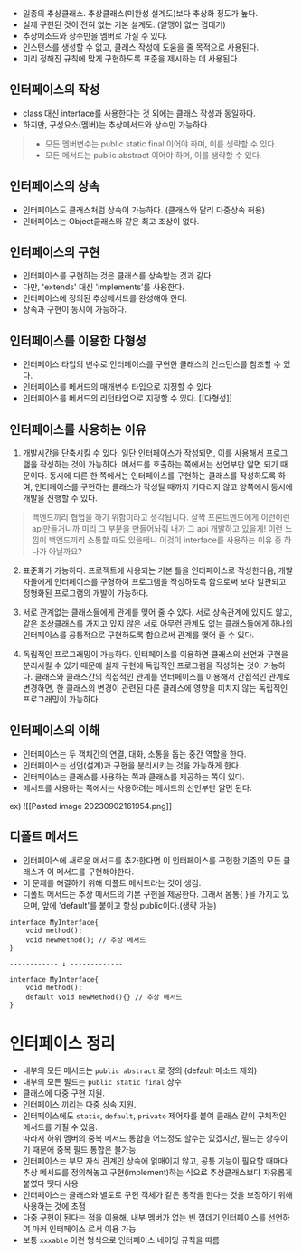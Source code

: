 - 일종의 추상클래스. 추상클래스(미완성 설계도)보다 추상화 정도가 높다.
- 실제 구현된 것이 전혀 없는 기본 설계도. (알맹이 없는 껍데기)
- 추상메소드와 상수만을 멤버로 가질 수 있다.
- 인스턴스를 생성할 수 없고, 클래스 작성에 도움을 줄 목적으로 사용된다.
- 미리 정해진 규칙에 맞게 구현하도록 표준을 제시하는 데 사용된다.

## 인터페이스의 작성
- class 대신 interface를 사용한다는 것 외에는 클래스 작성과 동일하다.
- 하지만, 구성요소(멤버)는 추상메서드와 상수만 가능하다.
> - 모든 멤버변수는 public static final 이어야 하며, 이를 생략할 수 있다.
> - 모든 메서드는 public abstract 이어야 하며, 이를 생략할 수 있다.

## 인터페이스의 상속
- 인터페이스도 클래스처럼 상속이 가능하다. (클래스와 달리 다중상속 허용)
- 인터페이스는 Object클래스와 같은 최고 조상이 없다.

## 인터페이스의 구현
- 인터페이스를 구현하는 것은 클래스를 상속받는 것과 같다.
- 다만, 'extends' 대신 'implements'를 사용한다.
- 인터페이스에 정의된 추상메서드를 완성해야 한다.
- 상속과 구현이 동시에 가능하다.

## 인터페이스를 이용한 다형성
- 인터페이스 타입의 변수로 인터페이스를 구현한 클래스의 인스턴스를 참조할 수 있다.
- 인터페이스를 메서드의 매개변수 타입으로 지정할 수 있다.
- 인터페이스를 메서드의 리턴타입으로 지정할 수 있다.
[[다형성]]

## 인터페이스를 사용하는 이유
1. 개발시간을 단축시킬 수 있다.
일단 인터페이스가 작성되면, 이를 사용해서 프로그램을 작성하는 것이 가능하다. 메서드를 호출하는 쪽에서는 선언부만 알면 되기 때문이다.
동시에 다른 한 쪽에서는 인터페이스를 구현하는 클래스를 작성하도록 하여, 인터페이스를 구현하는 클래스가 작성될 때까지 기다리지 않고 양쪽에서 동시에 개발을 진행할 수 있다.
> 백엔드끼리 협업을 하기 위함이라고 생각됩니다. 살짝 프론트엔드에게 이런이런 api만들거니까 미리 그 부분을 만들어놔줘 내가 그 api 개발하고 있을게! 이런 느낌이 백엔드끼리 소통할 때도 있을테니 이것이 interface를 사용하는 이유 중 하나가 아닐까요?

2. 표준화가 가능하다.
프로젝트에 사용되는 기본 틀을 인터페이스로 작성한다음, 개발자들에게 인터페이스를 구형하여 프로그램을 작성하도록 함으로써 보다 일관되고 정형화된 프로그램의 개발이 가능하다.

3. 서로 관계없는 클래스들에게 관계를 맺어 줄 수 있다.
서로 상속관계에 있지도 않고, 같은 조상클래스를 가지고 있지 않은 서로 아무런 관계도 없는 클래스들에게 하나의 인터페이스를 공통적으로 구현하도록 함으로써 관계를 맺어 줄 수 있다.

4. 독립적인 프로그래밍이 가능하다.
인터페이스를 이용하면 클래스의 선언과 구현을 분리시킬 수 있기 때문에 실제 구현에 독립적인 프로그램을 작성하는 것이 가능하다. 클래스와 클래스간의 직접적인 관계를 인터페이스를 이용해서 간접적인 관계로 변경하면, 한 클래스의 변경이 관련된 다른 클래스에 영향을 미치지 않는 독립적인 프로그래밍이 가능하다.
## 인터페이스의 이해
- 인터페이스는 두 객체간의 연결, 대화, 소통을 돕는 중간 역할을 한다.
- 인터페이스는 선언(설계)과 구현을 분리시키는 것을 가능하게 한다.
- 인터페이스는 클래스를 사용하는 쪽과 클래스를 제공하는 쪽이 있다.
- 메서드를 사용하는 쪽에서는 사용하려는 메서드의 선언부만 알면 된다.

ex)
![[Pasted image 20230902161954.png]]

## 디폴트 메서드
- 인터페이스에 새로운 메서드를 추가한다면 이 인터페이스를 구현한 기존의 모든 클래스가 이 메서드를 구현해야한다.
- 이 문제를 해결하기 위해 디폴트 메서드라는 것이 생김.
- 디폴트 메서드는 추상 메서드의 기본 구현을 제공한다. 그래서 몸통{ }을 가지고 있으며, 앞에 'default'를 붙이고 항상 public이다.(생략 가능)

```
interface MyInterface{
	void method();
	void newMethod(); // 추상 메서드
}

------------ ↓ -------------

interface MyInterface{
	void method();
	default void newMethod(){} // 추상 메서드
}

```


# 인터페이스 정리
-  내부의 모든 메서드는 `public abstract` 로 정의 (default 메소드 제외)
- 내부의 모든 필드는 `public static final` 상수
- 클래스에 다중 구현 지원.
- 인터페이스 끼리는 다중 상속 지원.
- 인터페이스에도 `static`, `default`, `private` 제어자를 붙여 클래스 같이 구체적인 메서드를 가질 수 있음.  
    따라서 하위 멤버의 중복 메서드 통합을 어느정도 할수는 있겠지만, 필드는 상수이기 때문에 중복 필드 통합은 불가능
- 인터페이스는 부모 자식 관계인 상속에 얽매이지 않고, 공통 기능이 필요할 때마다 추상 메서드를 정의해놓고 구현(implement)하는 식으로 추상클래스보다 자유롭게 붙였다 땟다 사용
- 인터페이스는 클래스와 별도로 구현 객체가 같은 동작을 한다는 것을 보장하기 위해 사용하는 것에 초점
- 다중 구현이 된다는 점을 이용해, 내부 멤버가 없는 빈 껍데기 인터페이스를 선언하여 마커 인터페이스 로서 이용 가능
- 보통 `xxxable` 이런 형식으로 인터페이스 네이밍 규칙을 따름
